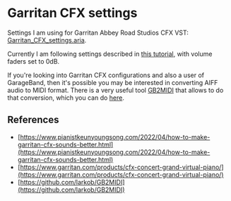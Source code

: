 # Garritan CFX settings

Settings I am using for Garritan Abbey Road Studios CFX VST: [Garritan_CFX_settings.aria](https://github.com/mrowan137/Garritan-CFX-settings/raw/main/Garritan_CFX_settings.aria).

Currently I am following settings described in [this tutorial](https://www.pianistkeunyoungsong.com/2022/04/how-to-make-garritan-cfx-sounds-better.html), with volume faders set to 0dB.

If you're looking into Garritan CFX configurations and also a user of GarageBand, then it's possible you may be interested in converting AIFF audio to MIDI format. There is a very useful tool [GB2MIDI](https://github.com/larkob/GB2MIDI) that allows to do that conversion, which you can do [here](https://larkob.github.io/GB2MIDI/index.html).

## References
  * [https://www.pianistkeunyoungsong.com/2022/04/how-to-make-garritan-cfx-sounds-better.html](https://www.pianistkeunyoungsong.com/2022/04/how-to-make-garritan-cfx-sounds-better.html)
  * [https://www.garritan.com/products/cfx-concert-grand-virtual-piano/](https://www.garritan.com/products/cfx-concert-grand-virtual-piano/)
  * [https://github.com/larkob/GB2MIDI](https://github.com/larkob/GB2MIDI)
